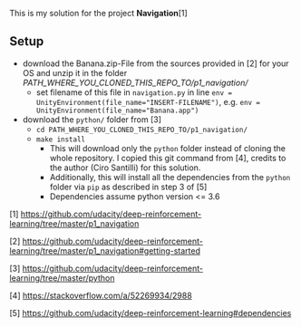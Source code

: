 This is my solution for the project **Navigation**[1]

## Setup
- download the Banana.zip-File from the sources provided in [2] for your OS and unzip it in the folder *PATH_WHERE_YOU_CLONED_THIS_REPO_TO/p1_navigation/*
    - set filename of this file in `navigation.py` in line `env = UnityEnvironment(file_name="INSERT-FILENAME")`, e.g. `env = UnityEnvironment(file_name="Banana.app")`
- download the `python/` folder from [3]
    - `cd PATH_WHERE_YOU_CLONED_THIS_REPO_TO/p1_navigation/`
    - `make install`
        - This will download only the `python` folder instead of cloning the whole repository. I copied this git command from [4], credits to the author (Ciro Santilli) for this solution.
        - Additionally, this will install all the dependencies from the `python` folder via `pip` as described in step 3 of [5]
        - Dependencies assume python version <= 3.6

[1] https://github.com/udacity/deep-reinforcement-learning/tree/master/p1_navigation

[2] https://github.com/udacity/deep-reinforcement-learning/tree/master/p1_navigation#getting-started

[3] https://github.com/udacity/deep-reinforcement-learning/tree/master/python

[4] https://stackoverflow.com/a/52269934/2988

[5] https://github.com/udacity/deep-reinforcement-learning#dependencies